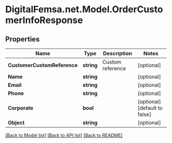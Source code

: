 # DigitalFemsa.net.Model.OrderCustomerInfoResponse

## Properties

Name | Type | Description | Notes
------------ | ------------- | ------------- | -------------
**CustomerCustomReference** | **string** | Custom reference | [optional] 
**Name** | **string** |  | [optional] 
**Email** | **string** |  | [optional] 
**Phone** | **string** |  | [optional] 
**Corporate** | **bool** |  | [optional] [default to false]
**Object** | **string** |  | [optional] 

[[Back to Model list]](../README.md#documentation-for-models) [[Back to API list]](../README.md#documentation-for-api-endpoints) [[Back to README]](../README.md)

